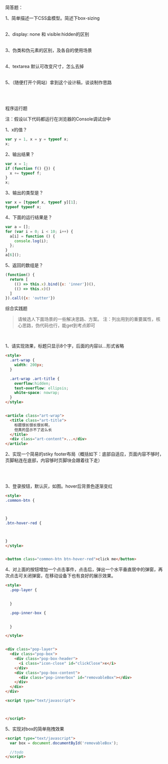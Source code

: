简答题：

1、简单描述一下CSS盒模型。简述下box-sizing
<br>
<br>

2、display: none 和 visible:hidden的区别 
<br>
<br>


3、伪类和伪元素的区别，及各自的使用场景
<br>
<br>


4、textarea 默认可改变尺寸，怎么去掉
<br>
<br>


5、（随便打开个网站）拿到这个设计稿，谈谈制作思路

<br>
<br>


程序运行题

注：假设以下代码都运行在浏览器的Console调试台中

1、x的值？

```js
var y = 1, x = y = typeof x;
x;    
```

2、输出结果？

```js
var x = 1;
if (function f() {}) {
  x += typeof f;
}
x;
```

3、输出的类型是？

```js
var x = [typeof x, typeof y][1];
typeof typeof x;
```

4、下面的运行结果是？

```js
var a = [];
for (var i = 0; i < 10; i++) {
  a[i] = function () {
    console.log(i);
  };
}
a[6](); 
```

5、返回的数组是？

```js
(function() {
  return [
    (() => this.x).bind({x: 'inner'})(),
    (() => this.x)()
  ]
}).call({x: 'outter'})
```

综合实践题

> 请候选人下面场景的一些解决思路、方案。
注：列出用到的重要属性，核心思路，伪代码也行，能get到考点即可

<br>

1、请实现效果，标题只显示8个字，后面的内容以...形式省略

```html
<style>
  .art-wrap {
    width: 200px;
  }

  .art-wrap .art-title {
    overflow:hidden;
    text-overflow: ellipsis;
    white-space: nowrap;
  }
</style>


<article class="art-wrap">
  <title class="art-title">
    标题很长很长很长啊，
    但真的显示不了这么长
  </title>
  <div class="art-content">...</div>
</article>
```

2、实现一个简易的stiky footer布局（概括如下：底部自适应，页面内容不够时，页脚粘连在底部，内容够时页脚块会跟着往下走）


<br>
<br>


3、登录按钮，默认灰，如图。hover后背景色逐渐变红

```html
<style>
.common-btn {



}
.btn-hover-red {



}
</style>


<button class="common-btn btn-hover-red">click me</button>
```

4、对上面的按钮增加一个点击事件，点击后，弹出一个水平垂直居中的弹窗，再次点击可关闭弹窗，在移动设备下也有良好的展示效果。

```html
<style>
  .pop-layer {
    

  }

  .pop-inner-box {
   

  }

</style>


<div class="pop-layer">
  <div class="pop-box">
    <div class="pop-box-header">
      <i class="icon-close" id="clickClose">x</i>
    </div>
    <div class="pop-box-content">
      <div class="pop-innerbox" id="removableBox"></div>
    </div>
  </div>
</div>

<script type="text/javascript">



</script>
```

5、实现对box的简单拖拽效果

```html
<script type="text/javascript">
  var box = document.documentById('removableBox');

  //todo
</script>
```